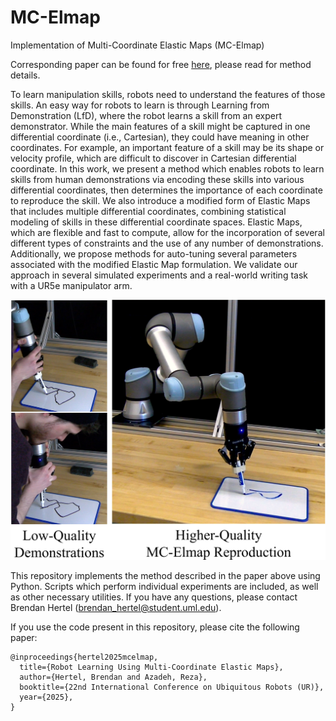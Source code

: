 # MC-Elmap

Implementation of Multi-Coordinate Elastic Maps (MC-Elmap)

Corresponding paper can be found for free [here](---), please read for method details.

To learn manipulation skills, robots need to understand the features of those skills. An easy way for robots to learn is through Learning from Demonstration (LfD), where the robot learns a skill from an expert demonstrator. While the main features of a skill might be captured in one differential coordinate (i.e., Cartesian), they could have meaning in other coordinates. For example, an important feature of a skill may be its shape or velocity profile, which are difficult to discover in Cartesian differential coordinate. In this work, we present a method which enables robots to learn skills from human demonstrations via encoding these skills into various differential coordinates, then determines the importance of each coordinate to reproduce the skill. We also introduce a modified form of Elastic Maps that includes multiple differential coordinates, combining statistical modeling of skills in these differential coordinate spaces. Elastic Maps, which are flexible and fast to compute, allow for the incorporation of several different types of constraints and the use of any number of demonstrations. Additionally, we propose methods for auto-tuning several parameters associated with the modified Elastic Map formulation. We validate our approach in several simulated experiments and a real-world writing task with a UR5e manipulator arm.

<img src="https://github.com/brenhertel/mc-elmap/blob/main/pictures/mc_elmap.jpg" alt="" width="600"/> 

This repository implements the method described in the paper above using Python. Scripts which perform individual experiments are included, as well as other necessary utilities. If you have any questions, please contact Brendan Hertel (brendan_hertel@student.uml.edu).

If you use the code present in this repository, please cite the following paper:
```
@inproceedings{hertel2025mcelmap,
  title={Robot Learning Using Multi-Coordinate Elastic Maps},
  author={Hertel, Brendan and Azadeh, Reza},
  booktitle={22nd International Conference on Ubiquitous Robots (UR)},
  year={2025},
}
```
